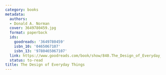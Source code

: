 ```yaml
---
category: books
metadata:
  authors:
  - Donald A. Norman
  cover: 3649780459.jpg
  format: paperback
  ids:
    goodreads: '3649780459'
    isbn_10: '0465067107'
    isbn_13: '9780465067107'
  link: https://www.goodreads.com/book/show/840.The_Design_of_Everyday_Things
  status: to-read
title: The Design of Everyday Things
---
```

